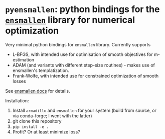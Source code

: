 # `pyensmallen`: python bindings for the [`ensmallen`](https://ensmallen.org/) library for numerical optimization

Very minimal python bindings for `ensmallen` library. Currently supports 
+ L-BFGS, with intended use for optimisation of smooth objectives for m-estimation
+ ADAM (and variants with different step-size routines) - makes use of ensmallen's templatization.
+ Frank-Wolfe, with intended use for constrained optimization of smooth losses 

See [ensmallen docs](https://ensmallen.org/docs.html) for details.

Installation:
1. Install `armadillo` and `ensmallen` for your system (build from source, or via conda-forge; I went with the latter)
2. git clone this repository
3. `pip install -e .`
4. Profit? Or at least minimize loss?


